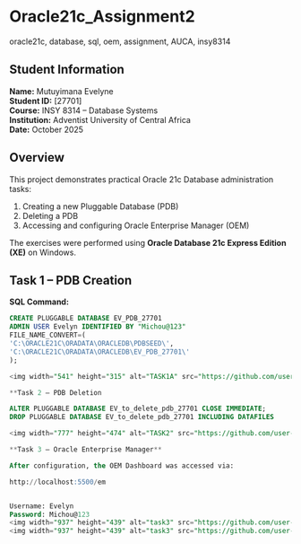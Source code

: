 # Oracle21c_Assignment2
oracle21c, database, sql, oem, assignment, AUCA, insy8314


##  Student Information
**Name:** Mutuyimana Evelyne  
**Student ID:** [27701]  
**Course:** INSY 8314 – Database Systems  
**Institution:** Adventist University of Central Africa  
**Date:** October 2025


## Overview
This project demonstrates practical Oracle 21c Database administration tasks:
1. Creating a new Pluggable Database (PDB)
2. Deleting a PDB
3. Accessing and configuring Oracle Enterprise Manager (OEM)

The exercises were performed using **Oracle Database 21c Express Edition (XE)** on Windows.


## Task 1 – PDB Creation
**SQL Command:**
```sql
CREATE PLUGGABLE DATABASE EV_PDB_27701
ADMIN USER Evelyn IDENTIFIED BY "Michou@123"
FILE_NAME_CONVERT=(
'C:\ORACLE21C\ORADATA\ORACLEDB\PDBSEED\',
'C:\ORACLE21C\ORADATA\ORACLEDB\EV_PDB_27701\'
);

<img width="541" height="315" alt="TASK1A" src="https://github.com/user-attachments/assets/d1812904-646a-4ba5-9923-dac73ad09e67" />

**Task 2 – PDB Deletion

ALTER PLUGGABLE DATABASE EV_to_delete_pdb_27701 CLOSE IMMEDIATE;
DROP PLUGGABLE DATABASE EV_to_delete_pdb_27701 INCLUDING DATAFILES

<img width="777" height="474" alt="TASK2" src="https://github.com/user-attachments/assets/b27f68ed-fe6f-4cc3-97f1-915380865fd7" />

**Task 3 – Oracle Enterprise Manager**

After configuration, the OEM Dashboard was accessed via:

http://localhost:5500/em


Username: Evelyn
Password: Michou@123
<img width="937" height="439" alt="task3" src="https://github.com/user-attachments/assets/aafdbbc6-ec77-4408-a244-883bfbabbdcd" />
<img width="937" height="439" alt="task3" src="https://github.com/user-attachments/assets/08fe97f6-7648-4bfb-88e4-799cc6a321c0" />




